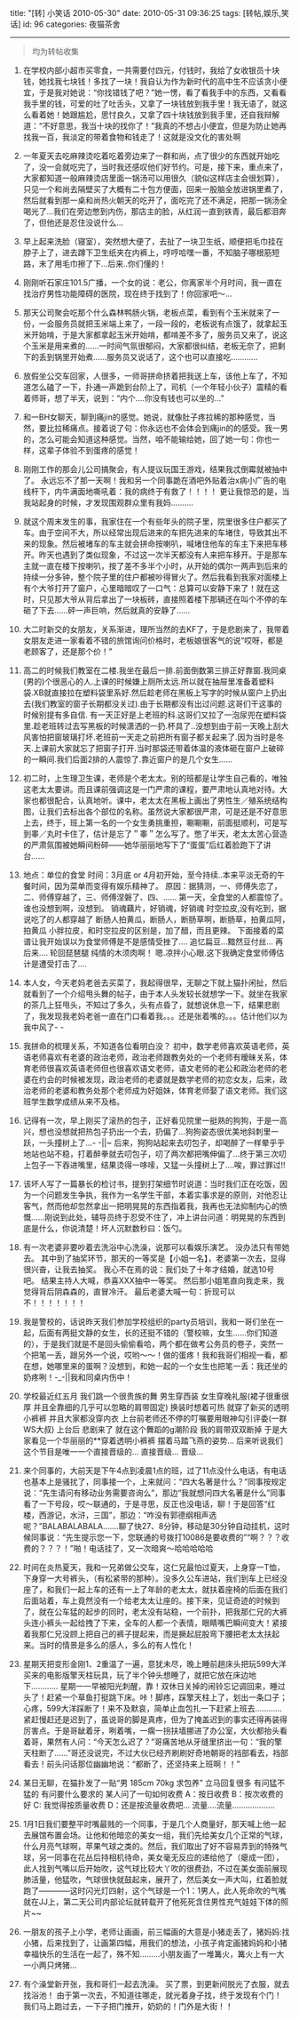 title: "[转] 小笑话 2010-05-30"
date: 2010-05-31 09:36:25
tags: [转帖,娱乐,笑话]
id: 96
categories: 夜猫茶舍

---

> 均为转帖收集

1. 在学校内部小超市买零食，一共需要付四元，付钱时，我给了女收银员十块钱，她找我七块钱！多找了一块！我自认为作为新时代的高中生不应该贪小便宜，于是我对她说：“你找错钱了吧？”她一愣，看了看我手中的东西，又看看我手里的钱，可爱的吐了吐舌头，又拿了一块钱放到我手里！我无语了，就这么看着她！她跟尴尬，思忖良久，又拿了四十块钱放到我手里，还自我辩解道：“不好意思，我当十块的找你了！”我真的不想占小便宜，但是为防止她再找我一百，我淡定的带着食物和钱走了！这就是没文化的害处啊

1. 一年夏天去吃麻辣烫吃着吃着旁边来了一群和尚，点了很少的东西就开始吃了，没一会就吃完了，当时我还感叹他们好节约。可是，接下来，重点来了，大家都知道一般麻辣烫店里面一锅汤可以用很久（貌似这样店主会很划算），只见一个和尚去隔壁买了大概有二十包方便面，回来一股脑全放进锅里煮了，然后就看到那一桌和尚热火朝天的吃开了，面吃完了还不满足，把那一锅汤全喝光了…我们在旁边憋到内伤，那店主的脸，从红润一直到铁青，最后都泪奔了，但他还是忍住没说什么…

1. 早上起来洗脸（寝室），突然想大便了，去扯了一块卫生纸，顺便把毛巾挂在脖子上了，进去蹲下卫生纸夹在内裤上，哼哼哈嘿一番，不知脑子哪根筋短路，末了用毛巾擦了下...后来..你们懂的！

1. 刚刚听石家庄101.5广播，一个女的说：老公，你离家半个月时间，我一直在找治疗男性功能障碍的医院，现在终于找到了！你回家吧～…

1. 那天公司聚会吃那个什么森林鸭肠火锅，老板点菜，看到有个玉米就来了一份，一会服务员就把玉米端上来了，一段一段的，老板说有点饿了，就拿起玉米开始啃，于是大家都拿起玉米开始啃，都啃差不多了，服务员又来了，说这个玉米是用来煮的……一时间气氛很郁闷，大家都很纠结，老板无奈了，把剩下的丢到锅里开始煮……服务员又说话了，这个也可以直接吃…………

1. 放假坐公交车回家，人很多，一师哥拼命挤着把我送上车，该他上车了，不知道怎么磕了一下，扑通一声跪到台阶上了，司机（一个年轻小伙子）震精的看着师哥，想了半天，说到：“内个....你没有钱也可以坐的...”

1. 和一BH女聊天，聊到痛jin的感觉。她说，就像肚子疼拉稀的那种感觉，当然，要比拉稀痛点。接着说了句：你永远也不会体会到痛jin的的感受。我一男的，怎么可能会知道这种感觉。当然，咱不能输给她，回了她一句：你也一样，这辈子体验不到蛋疼的感觉！

1. 刚刚工作的那会儿公司搞聚会，有人提议玩国王游戏，结果我忒倒霉就被抽中了。 永远忘不了那一天啊！我和另一个同事跪在酒吧外贴着治x病小广告的电线杆下，内牛满面地嘶吼着：我的病终于有救了！！！！ 更让我惊恐的是，当我站起身的时候，才发现围观群众里有我妈..........

1. 就这个周末发生的事，我家住在一个有些年头的院子里，院里很多住户都买了车。由于空间不大，所以经常出现后进来的车把先进来的车堵住，导致其出不来的现象。然后被堵车的车主就会拼命按喇叭，喊堵住他车的车主下来把车移开。昨天也遇到了类似现象，不过这一次半天都没有人来把车移开。于是那车主就一直在楼下按喇叭，按了差不多半个小时，从开始的偶尔一两声到后来的持续一分多钟，整个院子里的住户都被吵得冒火了。然后我看到我家对面楼上有个大爷打开了窗户，心里暗暗叹了一口气：总算可以安静下来了！就在这时，只见那大爷从背后拿出了一块板砖，直接照着楼下那辆还在叫个不停的车砸了下去……砰一声巨响，然后就真的安静了……

1. 大二时新交的女朋友，关系渐进，理所当然的去KF了，于是悲剧来了，我带着女朋友走进一家看着不错的旅馆询问价格时，老板娘很客气的说“哎呀，都是老顾客了，还是那个价！”

1. 高二的时候我们教室在二楼.我坐在最后一排.前面倒数第三排正好靠窗.我同桌(男的)个很恶心的人.上课的时候嫌上厕所太远.所以就在抽屉里准备着塑料袋.XB就直接拉在塑料袋里系好.然后趁老师在黑板上写字的时候从窗户上扔出去(我们教室的窗子长期都没关过).由于长期都没有出过问题.这哥们干这事的时候别提有多自信. 有一天正好是上老班的科.这哥们又拉了一泡尿兜在塑料袋里.趁老班转过去写黑板的时候潇洒的一扔.杯具了..没想到由于前一天晚上刮大风害怕把窗玻璃打坏.老班前一天走之前把所有窗子都关起来了.因为当时是冬天.上课前大家就忘了把窗子打开.当时那袋还带着体温的液体砸在窗户上破碎的一瞬间.我们后面2排的人震惊了.靠近窗户的是几个女生……

1. 初二时，上生理卫生课，老师是个老太太。别的班都是让学生自己看的，唯独这老太太要讲。而且课前强调这是一门严肃的课程，要严肃地认真地对待。大家也都很配合，认真地听。课中，老太太在黑板上画出了男性生／殖系统结构图，让我们去标出各个部位的名称。虽然说大家都很严肃，可是还是不好意思上去，终于，班上第一名的一个女生勇挑重担，唰唰唰，前面挺顺利，可是写到睾／丸时卡住了，估计是忘了＂睾＂怎么写了。憋了半天，老太太苦心营造的严肃氛围被她瞬间粉碎——她华丽丽地写下了“蛋蛋”后红着脸跑下了讲台……

1. 地点：单位的食堂
   时间：3月底 or 4月初开始，至今持续..本来平淡无奇的午餐时间，因为菜单而变得有娱乐精神了。
   原因：据猜测，一、师傅失恋了，二、师傅穿越了，三、师傅涅磐了、四、……
  第一天，全食堂的人都震惊了。谁也没想到啊，没想到。
  销魂藕片，好销魂，好销魂
  时空拉皮,没有吃到，据说吃了的人都穿越了
  断肠人拍黄瓜，断肠人，断肠草啊，断肠草，拍黄瓜阿，拍黄瓜
  小胖拉皮，和时空拉皮的区别是，加了醋，而且更辣。
  下面接着的菜谱让我开始误以为食堂师傅是不是感情受挫了....
  追忆扁豆...黯然豆付丝...
  再后来....
  轮回琵琶腿
  纯情的木须肉啊！
  嗯.凉拌小心眼.这下我确定食堂师傅估计是遭受打击了....

1. 本人女，今天老妈老爸去买菜了，我起得很早，无聊之下就上猫扑闲扯，然后就看到了一个介绍甩头舞的帖子，由于本人头发较长就想学一下。就坐在我家的茶几上狂甩头，不知过了多久，头有点昏了，就想说休息一下，结果悲剧了，我发现我老妈老爸一直在门口看着我。。。还是张着嘴的。。。估计他们以为我中风了- -

1. 我拼命的梳理关系，不知道各位看明白没？
  初中，数学老师喜欢英语老师，英语老师喜欢有老婆的政治老师，政治老师跟教务处的一个老师有暧昧关系，体育老师很喜欢英语老师但也很喜欢语文老师，语文老师的老公和政治老师的老婆在约会的时候被发现，政治老师的老婆就是数学老师的初恋女友，后来，政治老师的老婆和教务处那个老师成为好姐妹，体育老师娶了语文老师。我们这班学生数学成绩从来不及格。

1. 记得有一次，早上刚买了滚热的包子，正好看见院里一挺熟的狗狗，于是一高兴，想也没想就把热包子扔出一个去，扔偏了...狗狗姿态很优美地斜刺里一跃，一头撞树上了...- -||~ 后来，狗狗站起来去叨包子，却喝醉了一样晕乎乎地站也站不稳，打着醉拳就去叨包子，叨了两次都把嘴伸偏了...终于第三次叨上包子一下吞进嘴里，结果烫得一哆嗦，又猛一头撞树上了....唉，罪过罪过!!

1. 该坏人写了一篇暴长的检讨书，提到打架细节时说道：当时我们正在吃饭，因为一个问题发生争执，我作为一名学生干部，本着实事求是的原则，对他忍让客气，然而他却忽然拿出一把明晃晃的东西指着我，我再也无法抑制内心的愤慨……刚说到此处，辅导员终于忍受不住了，冲上讲台问道：明晃晃的东西到底是什么，你说清楚！坏人沉默数秒曰：饭勺。

1. 有一次老婆非要吵着去洗浴中心洗澡，说那可以看娱乐演艺。
  没办法只有带她去。
  其中到了抽奖环节，那天的一等奖是【小姐一名】，老婆第一次去，显得很兴奋，让我去抽奖。
  我心不在焉的说：我们处了十年才结婚，就选10号吧。
  结果主持人大喊，恭喜XXX抽中一等奖。
  然后那小姐笔直向我走来，我觉得背后阴森森的，直冒冷汗。
  最后老婆大喊一句：折现可以不！！！！！！！

1. 我是警校的，话说昨天我们参加学校组织的party员培训，我和一哥们坐在一起，后面有两挺文静的女生，长的还挺不错的（警校嘛，女生……你们知道的），于是我们就是不是回头偷偷看哈，两个都在做考公务员的卷子，突然一个把笔一丢，跟另外一个说，哎哟～～！做的蛋疼！我和我哥们相视一看，都在想，她哪里来的蛋啊？没想到，和她一起的一个女生也把笔一丢：我还坐的奶疼咧！-_-||我和同桌内伤中！

1. 学校最近红五月 我们跳一个很贵族的舞 男生穿西装 女生穿晚礼服(裙子很重很厚 并且全靠细的几乎可以忽略的肩带固定) 换装时想着可热 就穿了新买的透明小裤裤 并且大家都没穿内衣 上台前老师还不停的叮嘱要用眼神勾引评委(一群WS大叔) 上台后 悲剧来了 就在这个舞蹈的g潮阶段 我的肩带双双断掉 于是大家看见一个华丽丽的**穿着透明小裤裤 摆着马踏飞燕的姿势… 后来听说我们这个节目是唯一一个直接晋级的…
  直接晋级…
  晋级…

1. 来个同事的，大前天是下午4点到凌晨1点的班，过了11点没什么电话，有电话也基本上是骚扰了，同事接一个，上来就问：“四大名著是什么？”同事按规定说：“先生请问有移动业务需要咨询么”，那边“我就想问四大名著是什么”同事看了一下号段，哎～联通的，于是寻思，反正也没电话，聊！于是回答“红楼，西游记，水浒，三国”，那边：“咋没有郭德纲相声选呢？”BALABALABALA.......聊了快27、8分钟，移动是30分钟自动挂机，这时候同事说：“先生提示您一下，您联通的号拨打10086是要收费的”“啊？？？收费的？？？！”啪！电话挂了，又一次暗爽～哈哈哈哈哈

1. 时间在炎热夏天，我和一兄弟做公交车，这仁兄最怕过夏天，上身穿一T恤，下身穿一大号裤头，（有松紧带的那种）。没多久公车进站，我们到车上已经没座了，和我们一起上车的还有一上了年龄的老太太，就扶着座椅的后面在我们后面站着，车上竟然没有一个给老太太让座的。接下来，见证奇迹的时候到了，就在公车猛的起步的同时，老太没有站稳，一个前扑，把我那仁兄的大裤头连小裤头一起给拽了下来，全车的人都一个表情，眼睛嘴巴瞬间变大！紧接着我那仁兄没顾上把自己的裤子提起来，而是撅起屁股弯下腰把老太太扶起来。当时的情景是多么的感人，多么的有人性化！

1. 星期天把变形金刚1、2重温了一遍，意犹未尽，晚上睡前趟床头把玩599大洋买来的电影版擎天柱玩具，玩了半个钟头想睡了，就把它放在床边地下…………
  星期一一早被阳光刺醒，靠！双休日关掉的闹铃忘记调回来，睡过头了！赶紧一个草鱼打挺跳下床。咔！脚疼，踩擎天柱上了，划出一条口子；心疼，599大洋踩断了！来不及默哀，简单止血包扎一下赶紧上班去…………
  紧赶慢赶还是迟到了，虽说哥的脚是真疼，但为了掩盖迟到的事实还得再装得厉害点。于是哥龇着牙，咧着嘴，一瘸一拐扶墙挪进了办公室，大伙都抬头看着哥，果然有人问：“今天怎么迟了？”哥痛苦地从牙缝里挤出一句：“我的擎天柱断了……”哥还没说完，不过大伙已经齐刷刷好奇地朝哥的裆部看去，裆部看去！前头问话那位幽幽地说：“都断了，还坚持来上班啊！！”

1. 某日无聊，在猫扑发了一贴“男 185cm 70kg 求包养”
  立马回复很多 有问猛不猛的 有问要什么要求的
  某人问了一句如何收费
  A：按日收费
  B：按次收费的好
  C: 我觉得按质量收费
  D：还是按流量收费吧...
  流量....流量...................

1. 1月1日我们要整平时嘴最贱的一个同事，于是几个人商量好，那天喊上他一起去展馆布置会场。让他和他暗恋的美女一组，我们先给美女几个正常的气球，什么月亮气球啊，苹果气球之类的。然后，我们取出了好不容易弄到的特殊气球，另一同事在花丛后持相机待命，美女毫无反应的递给他了（瘪成一团），此人找到气嘴以后开始吹，这气球比较大丫吹的很费劲，不过在美女面前展现肺活量，他猛吹，气球很快就鼓起来，展开了，然后美女一声大叫，红着脸就跑了————这时闪光灯四射，这个气球是一个1：1男人，此人死命吹的气嘴就在JJ上，第二天公司内部论坛就转载开了他死死含住男性充气娃娃下体的照片~~

1. 一朋友的孩子上小学，老师让画画，前三幅画的大意是小猪走丢了，猪妈妈:找小猪，后来找到了，让画第四幅，用我们的想法，小孩子肯定画猪妈妈和小猪幸福快乐的生活在一起了，殊不知………小朋友画了一堆篝火，篝火上有一大一小两只烤猪…

1. 有个澡堂新开张，我和哥们一起去洗澡。 买了票，到更新间脱光了衣服，就去找浴池！ 由于第一次去，不知道往哪走，就光着身子找，终于发现有个门！ 我们马上跑过去，一下子把门推开，奶奶的！门外是大街！！